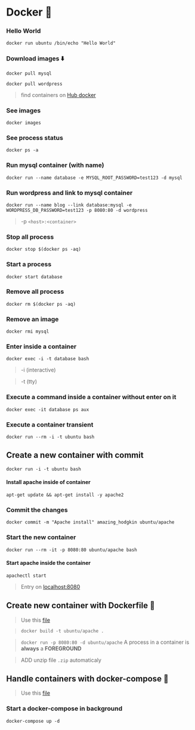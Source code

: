 # Docker :ship:

### Hello World

`docker run ubuntu /bin/echo "Hello World"`

### Download images :arrow_down:

`docker pull mysql`

`docker pull wordpress`

> find containers on
> [Hub docker](https://hub.docker.com/explore/)

### See images

`docker images`

### See **p**rocess **s**tatus

`docker ps -a`

### Run mysql container (with name)

`docker run --name database -e MYSQL_ROOT_PASSWORD=test123 -d mysql`

### Run wordpress and link to mysql container

`docker run --name blog --link database:mysql -e WORDPRESS_DB_PASSWORD=test123 -p 8080:80 -d wordpress`

> -p `<host>:<container>`

### Stop all process

`docker stop $(docker ps -aq)`

### Start a process

`docker start database`

### Remove all process

`docker rm $(docker ps -aq)`

### Remove an image

`docker rmi mysql`

### Enter inside a container

`docker exec -i -t database bash`

> -i (interactive)

> -t (tty)

### Execute a command inside a container without enter on it

`docker exec -it database ps aux`

### Execute a container transient

`docker run --rm -i -t ubuntu bash`

## Create a new container with commit

`docker run -i -t ubuntu bash`

#### Install apache inside of container

`apt-get update && apt-get install -y apache2`

### Commit the changes

`docker commit -m "Apache install" amazing_hodgkin ubuntu/apache`

### Start the new container

`docker run --rm -it -p 8080:80 ubuntu/apache bash`

#### Start apache inside the container

`apachectl start`

> Entry on [localhost:8080](http://localhost:8080/)

## Create new container with Dockerfile :page_facing_up:

> Use this [file](https://github.com/helioalb/cookbook/blob/master/docker/Dockerfile)

> `docker build -t ubuntu/apache .`

> `docker run -p 8080:80 -d ubuntu/apache`
> A process in a container is **always** a **FOREGROUND**

> ADD unzip file `.zip` automaticaly

## Handle containers with docker-compose :palm_tree:

> Use this [file](https://github.com/helioalb/cookbook/blob/master/docker/blog/docker-compose.yml)

### Start a docker-compose in background

`docker-compose up -d`
